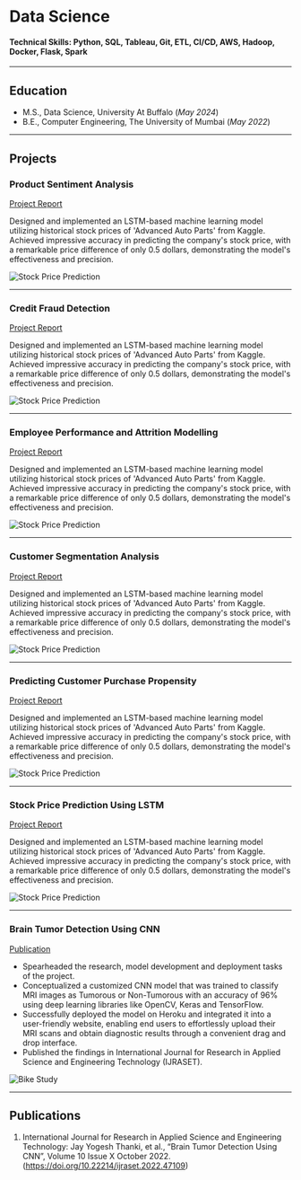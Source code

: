 # Data Science

#### Technical Skills: Python, SQL, Tableau, Git, ETL, CI/CD, AWS, Hadoop, Docker, Flask, Spark 

---

## Education							       		
- M.S., Data Science, University At Buffalo  (_May 2024_)	 			        		
- B.E., Computer Engineering, The University of Mumbai (_May 2022_)

---

## Projects

### Product Sentiment Analysis
[Project Report](https://drive.google.com/file/d/1F9zw2iQxF6zAD56bTwn5niXEtaRmrNDa/view?usp=sharing)

Designed and implemented an LSTM-based machine learning model utilizing historical stock prices of 'Advanced Auto Parts' from Kaggle.
Achieved impressive accuracy in predicting the company's stock price, with a remarkable price difference of only 0.5 dollars, demonstrating the model's effectiveness and precision.

![Stock Price Prediction](assets/img/sentiment.jpg)

---

### Credit Fraud Detection
[Project Report](https://drive.google.com/file/d/1F9zw2iQxF6zAD56bTwn5niXEtaRmrNDa/view?usp=sharing)

Designed and implemented an LSTM-based machine learning model utilizing historical stock prices of 'Advanced Auto Parts' from Kaggle.
Achieved impressive accuracy in predicting the company's stock price, with a remarkable price difference of only 0.5 dollars, demonstrating the model's effectiveness and precision.

![Stock Price Prediction](assets/img/creditcardfraud.png)

---

### Employee Performance and Attrition Modelling
[Project Report](https://drive.google.com/file/d/1F9zw2iQxF6zAD56bTwn5niXEtaRmrNDa/view?usp=sharing)

Designed and implemented an LSTM-based machine learning model utilizing historical stock prices of 'Advanced Auto Parts' from Kaggle.
Achieved impressive accuracy in predicting the company's stock price, with a remarkable price difference of only 0.5 dollars, demonstrating the model's effectiveness and precision.

![Stock Price Prediction](assets/img/Employee-performance-cover-2.png)

---

### Customer Segmentation Analysis
[Project Report](https://drive.google.com/file/d/1F9zw2iQxF6zAD56bTwn5niXEtaRmrNDa/view?usp=sharing)


Designed and implemented an LSTM-based machine learning model utilizing historical stock prices of 'Advanced Auto Parts' from Kaggle.
Achieved impressive accuracy in predicting the company's stock price, with a remarkable price difference of only 0.5 dollars, demonstrating the model's effectiveness and precision.

![Stock Price Prediction](assets/img/CustomerSegmentation.jpg)

---

### Predicting Customer Purchase Propensity
[Project Report](https://drive.google.com/file/d/1F9zw2iQxF6zAD56bTwn5niXEtaRmrNDa/view?usp=sharing)


Designed and implemented an LSTM-based machine learning model utilizing historical stock prices of 'Advanced Auto Parts' from Kaggle.
Achieved impressive accuracy in predicting the company's stock price, with a remarkable price difference of only 0.5 dollars, demonstrating the model's effectiveness and precision.

![Stock Price Prediction](assets/img/customerpropensity.png)

---

### Stock Price Prediction Using LSTM
[Project Report](https://drive.google.com/file/d/1F9zw2iQxF6zAD56bTwn5niXEtaRmrNDa/view?usp=sharing)


Designed and implemented an LSTM-based machine learning model utilizing historical stock prices of 'Advanced Auto Parts' from Kaggle.
Achieved impressive accuracy in predicting the company's stock price, with a remarkable price difference of only 0.5 dollars, demonstrating the model's effectiveness and precision.

![Stock Price Prediction](/assets/img/stockpriceprediction.jpg)

---

### Brain Tumor Detection Using CNN
[Publication](https://doi.org/10.22214/ijraset.2022.47109)

-	Spearheaded the research, model development and deployment tasks of the project.
-	Conceptualized a customized CNN model that was trained to classify MRI images as Tumorous or Non-Tumorous with an accuracy of 96% using deep learning libraries like OpenCV, Keras and TensorFlow.
-	Successfully deployed the model on Heroku and integrated it into a user-friendly website, enabling end users to effortlessly upload their MRI scans and obtain diagnostic results through a convenient drag and drop interface.
-	Published the findings in International Journal for Research in Applied Science and Engineering Technology (IJRASET).

![Bike Study](/assets/img/braintumordetection.jpg)

---

## Publications
1. International Journal for Research in Applied Science and Engineering Technology: Jay Yogesh Thanki, et al., “Brain Tumor Detection Using CNN”, Volume 10 Issue X October 2022.
 (https://doi.org/10.22214/ijraset.2022.47109)

